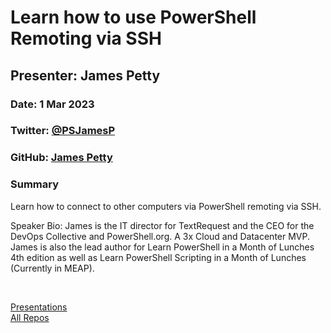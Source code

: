 # Learn how to use PowerShell Remoting via SSH

## Presenter: James Petty

### Date: 1 Mar 2023

### Twitter: [@PSJamesP](https://twitter.com/PSJamesP)

### GitHub: [James Petty](https://github.com/psjamesp)

### Summary

Learn how to connect to other computers via PowerShell remoting via SSH.

Speaker Bio:
James is the IT director for TextRequest and the CEO for the DevOps Collective and PowerShell.org. A 3x Cloud and Datacenter MVP. James is also the lead author for Learn PowerShell in a Month of Lunches 4th edition as well as Learn PowerShell Scripting in a Month of Lunches (Currently in MEAP).

&nbsp;
&nbsp;

[Presentations](https://github.com/psjamesp/Presentations)  
[All Repos](https://github.com/psjamesp?tab=repositories)
